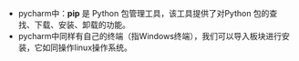 * pycharm中：**pip** 是 Python 包管理工具，该工具提供了对Python 包的查找、下载、安装、卸载的功能。 
* pycharm中同样有自己的终端（指Windows终端），我们可以导入板块进行安装，它如同操作linux操作系统。
